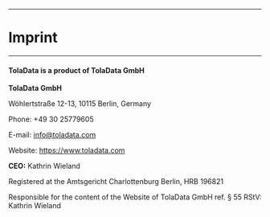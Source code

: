 ****
# Imprint 
---

#### TolaData is a product of TolaData GmbH
**TolaData GmbH**

Wöhlertstraße 12-13, 10115 Berlin, Germany

Phone: +49 30 25779605

E-mail: info@toladata.com

Website: https://www.toladata.com

**CEO:**
Kathrin Wieland

Registered at the Amtsgericht Charlottenburg Berlin, HRB 196821

Responsible for the content of the Website of  TolaData GmbH ref. § 55 RStV: Kathrin Wieland